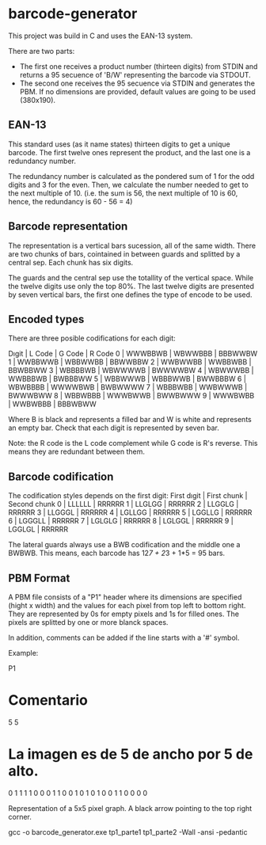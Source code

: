 # barcode-generator
This project was build in C and uses the EAN-13 system.

There are two parts:
  - The first one receives a product number (thirteen digits) from STDIN and returns a 95 secuence of 'B/W'
  representing the barcode via STDOUT.
  - The second one receives the 95 secuence via STDIN and generates the PBM. If no dimensions are provided, default values 
  are going to be used (380x190).
  

## EAN-13
This standard uses (as it name states) thirteen digits to get a unique barcode.
The first twelve ones represent the product, and the last one is a redundancy number.

The redundancy number is calculated as the pondered sum of 1 for the odd digits and 3 for the even.
Then, we calculate the number needed to get to the next multiple of 10. (i.e. the sum is 56, the next multiple of 10 is 60,
hence, the redundancy is 60 - 56 = 4)


## Barcode representation
The representation is a vertical bars sucession, all of the same width.
There are two chunks of bars, cointained in between guards and splitted by a central sep. Each chunk has six digits.

The guards and the central sep use the totallity of the vertical space. While the twelve digits use only the top 80%.
The last twelve digits are presented by seven vertical bars, the first one defines the type of encode to be used.


## Encoded types
There are three posible codifications for each digit:

Dıgit | L Code  | G Code  | R Code
  0   | WWWBBWB | WBWWBBB | BBBWWBW
  1   | WWBBWWB | WBBWWBB | BBWWBBW
  2   | WWBWWBB | WWBBWBB | BBWBBWW
  3   | WBBBBWB | WBWWWWB | BWWWWBW
  4   | WBWWWBB | WWBBBWB | BWBBBWW
  5   | WBBWWWB | WBBBWWB | BWWBBBW
  6   | WBWBBBB | WWWWBWB | BWBWWWW
  7   | WBBBWBB | WWBWWWB | BWWWBWW
  8   | WBBWBBB | WWWBWWB | BWWBWWW
  9   | WWWBWBB | WWBWBBB | BBBWBWW
  
Where B is black and represents a filled bar and W is white and represents an empty bar.
Check that each digit is represented by seven bar.

Note: the R code is the L code complement while G code is R's reverse. This means they are redundant between them.


## Barcode codification
The codification styles depends on the first digit:
First dıgit | First chunk | Second chunk
0           | LLLLLL      | RRRRRR
1           | LLGLGG      | RRRRRR
2           | LLGGLG      | RRRRRR
3           | LLGGGL      | RRRRRR
4           | LGLLGG      | RRRRRR
5           | LGGLLG      | RRRRRR
6           | LGGGLL      | RRRRRR
7           | LGLGLG      | RRRRRR
8           | LGLGGL      | RRRRRR
9           | LGGLGL      | RRRRRR

The lateral guards always use a BWB codification and the middle one a BWBWB. This means, each barcode has 12*7 + 2*3 + 1*5 = 95 bars.


## PBM Format
A PBM file consists of a "P1" header where its dimensions are specified (hight x width) and the values for each pixel from top left to
bottom right. They are represented by 0s for empty pixels and 1s for filled ones.
The pixels are splitted by one or more blanck spaces.

In addition, comments can be added if the line starts with a '#' symbol.

Example:

P1
# Comentario
5 5
# La imagen es de 5 de ancho por 5 de alto.
0 1 1 1 1
0 0 0 1 1
0 0 1 0 1
0 1 0 0 1
1 0 0 0 0

Representation of a 5x5 pixel graph. A black arrow pointing to the top right corner.


gcc -o barcode_generator.exe tp1_parte1 tp1_parte2 -Wall -ansi -pedantic
